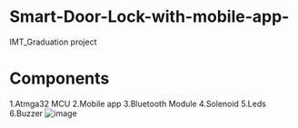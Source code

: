 # Smart-Door-Lock-with-mobile-app-
IMT_Graduation project
# Components 

1.Atmga32 MCU
2.Mobile app
3.Bluetooth Module
4.Solenoid
5.Leds
6.Buzzer
![image](https://github.com/SalmaBakr22/Smart-Door-Lock-with-mobile-app-/assets/124618659/85ca562a-72a9-48c8-a381-970946ccc4a9)

